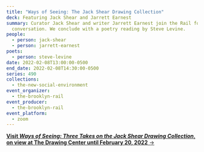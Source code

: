 ```yaml
---
title: "Ways of Seeing: The Jack Shear Drawing Collection"
deck: Featuring Jack Shear and Jarrett Earnest
summary: Curator Jack Shear and writer Jarrett Earnest join the Rail for a
  conversation. We conclude with a poetry reading by Steve Levine.
people:
  - person: jack-shear
  - person: jarrett-earnest
poets:
  - person: steve-levine
date: 2022-02-08T13:00:00-0500
end_date: 2022-02-08T14:30:00-0500
series: 490
collections:
  - the-new-social-environment
event_organizer:
  - the-brooklyn-rail
event_producer:
  - the-brooklyn-rail
event_platform:
  - zoom
---
```

[**Visit *Ways of Seeing: Three Takes on the Jack Shear Drawing Collection*, on view at The Drawing Center until February 20, 2022** →](https://drawingcenter.org/exhibitions/ways-of-seeing)